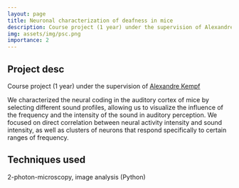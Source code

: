 ```yaml
---
layout: page
title: Neuronal characterization of deafness in mice
description: Course project (1 year) under the supervision of Alexandre Kempf
img: assets/img/psc.png
importance: 2
---
```


## Project desc

Course project (1 year) under the supervision of [Alexandre Kempf](https://scholar.google.com/citations?user=ZZw5eWoAAAAJ&hl=en)

We characterized the neural coding in the auditory cortex of mice by selecting different sound profiles, allowing us to visualize the influence of the frequency and the intensity of the sound in auditory perception. We focused on direct correlation between neural activity intensity and sound intensity, as well as clusters of neurons that respond specifically to certain ranges of frequency.

## Techniques used 

2-photon-microscopy, image analysis (Python)
